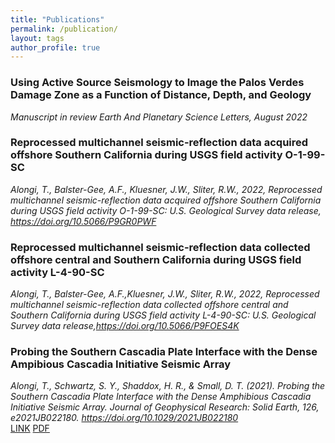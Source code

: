 ```yaml
---
title: "Publications"
permalink: /publication/
layout: tags
author_profile: true
---
```

### Using Active Source Seismology to Image the Palos Verdes Damage Zone as a Function of Distance, Depth, and Geology  
*Manuscript in review Earth And Planetary Science Letters, August 2022*  

### Reprocessed multichannel seismic-reflection data acquired offshore Southern California during USGS field activity O-1-99-SC  
*Alongi, T., Balster-Gee, A.F., Kluesner, J.W., Sliter, R.W., 2022, Reprocessed multichannel seismic-reflection data acquired offshore Southern California during USGS field activity O-1-99-SC: U.S. Geological Survey data release, https://doi.org/10.5066/P9GR0PWF*  

### Reprocessed multichannel seismic-reflection data collected offshore central and Southern California during USGS field activity L-4-90-SC  
*Alongi, T., Balster-Gee, A.F.,Kluesner, J.W., Sliter, R.W., 2022, Reprocessed multichannel seismic-reflection data collected offshore central and Southern California during USGS field activity L-4-90-SC: U.S. Geological Survey data release,https://doi.org/10.5066/P9FOES4K*  

### Probing the Southern Cascadia Plate Interface with the Dense Ampibious Cascadia Initiative Seismic Array
*Alongi, T., Schwartz, S. Y., Shaddox, H. R., & Small, D. T. (2021). Probing the Southern Cascadia Plate Interface with the Dense Amphibious Cascadia Initiative Seismic Array. Journal of Geophysical Research: Solid Earth, 126, e2021JB022180. https://doi.org/10.1029/2021JB022180*  
[LINK](https://doi.org/10.1029/2021JB022180) 
[PDF](../../../assets/Files/Alongi_etal_2021JB022180_published.pdf)
